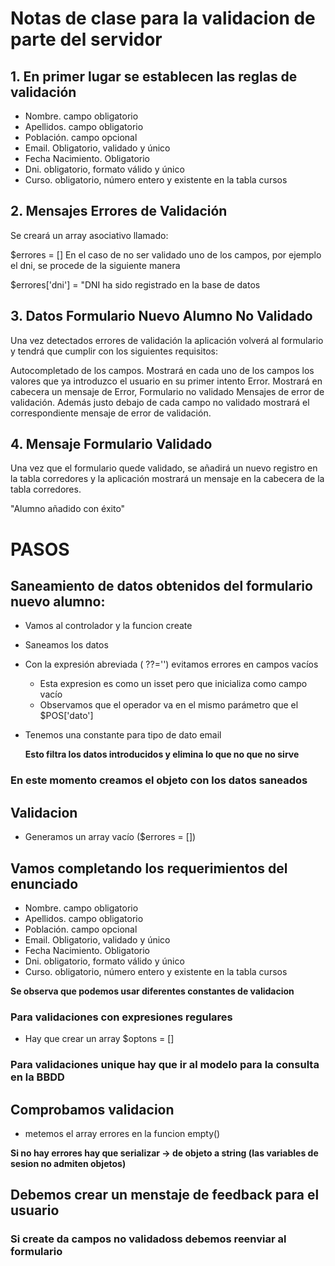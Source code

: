 # Notas de clase para la validacion de parte del servidor

## 1. En primer lugar se establecen las reglas de validación
- Nombre. campo obligatorio
- Apellidos. campo obligatorio
- Población. campo opcional
- Email. Obligatorio, validado y único
- Fecha Nacimiento. Obligatorio
- Dni. obligatorio, formato válido y único
- Curso. obligatorio, número entero y existente en la tabla cursos

## 2. Mensajes Errores de Validación

Se creará un array asociativo llamado:

  $errores  = []
En el caso de no ser validado uno de los campos, por ejemplo el dni, se procede de la siguiente manera

  $errores['dni'] = "DNI ha sido registrado en la base de datos

## 3. Datos Formulario Nuevo Alumno No Validado

Una vez detectados errores de validación la aplicación volverá al formulario y tendrá que cumplir con los siguientes requisitos:

Autocompletado de los campos. Mostrará en cada uno de los campos los valores que ya introduzco el usuario en su primer intento
Error. Mostrará en cabecera un mensaje de Error, Formulario no validado
Mensajes de error de validación. Además justo debajo de cada campo no validado mostrará el correspondiente mensaje de error de validación.

## 4. Mensaje Formulario Validado

Una vez que el formulario quede validado, se añadirá un nuevo registro en la tabla corredores y la aplicación mostrará un mensaje en la cabecera de la tabla corredores.

"Alumno añadido con éxito"

# PASOS

## Saneamiento de datos obtenidos del formulario nuevo alumno:
- Vamos al controlador y la funcion create
- Saneamos los datos
- Con la expresión abreviada ( ??='') evitamos errores en campos vacíos
    - Esta expresion es como un isset pero que inicializa como campo vacío
    - Observamos que el operador va en el mismo parámetro que el $POS['dato']
- Tenemos una constante para tipo de dato email

    **Esto filtra los datos introducidos y elimina lo que no que no sirve**

### En este momento creamos el objeto con los datos saneados

## Validacion
- Generamos un array vacío ($errores = [])

## Vamos completando los requerimientos del enunciado

- Nombre. campo obligatorio
- Apellidos. campo obligatorio
- Población. campo opcional
- Email. Obligatorio, validado y único
- Fecha Nacimiento. Obligatorio
- Dni. obligatorio, formato válido y único
- Curso. obligatorio, número entero y existente en la tabla cursos

**Se observa que podemos usar diferentes constantes de validacion**

### Para validaciones con expresiones regulares
- Hay que crear un array $optons = []

### Para validaciones unique hay que ir al modelo para la consulta en la BBDD

## Comprobamos validacion
- metemos el array errores en la funcion empty()

**Si no hay errores hay que serializar -> de objeto a string (las variables de sesion no admiten objetos)**

## Debemos crear un menstaje de feedback para el usuario


### Si create da campos no validadoss debemos reenviar al formulario 





